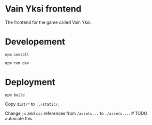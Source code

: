 # Vain Yksi frontend

The frontend for the game called Vain Yksi.

# Developement

    npm install

    npm run dev

# Deployment

    npm build

Copy `dist/*` to `../static/`.

Change `js` and `css` references from `/assets...` to `./assets...`. # TODO automate this
